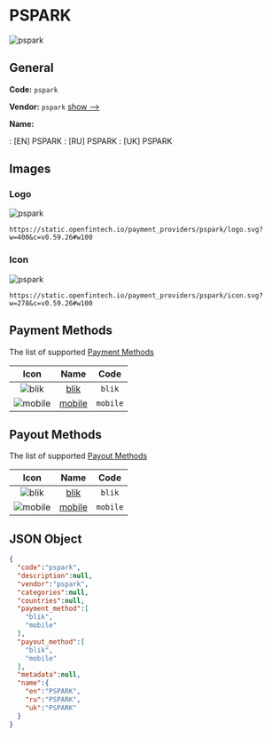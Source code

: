 
# PSPARK 
![pspark](https://static.openfintech.io/payment_providers/pspark/logo.svg?w=400&c=v0.59.26#w100)  

## General 
 
**Code:** `pspark` 
 
**Vendor:** `pspark` [show -->](/vendors/pspark/) 
 
**Name:** 
 
:	[EN] PSPARK 
:	[RU] PSPARK 
:	[UK] PSPARK 
 

## Images 

### Logo 
 
![pspark](https://static.openfintech.io/payment_providers/pspark/logo.svg?w=400&c=v0.59.26#w100)  

```
https://static.openfintech.io/payment_providers/pspark/logo.svg?w=400&c=v0.59.26#w100
```  

### Icon 
 
![pspark](https://static.openfintech.io/payment_providers/pspark/icon.svg?w=278&c=v0.59.26#w100)  

```
https://static.openfintech.io/payment_providers/pspark/icon.svg?w=278&c=v0.59.26#w100
```  

## Payment Methods 
 
The list of supported [Payment Methods](/payment-methods/) 

|Icon|Name|Code| 
|:---:|:---:|:---:| 
|![blik](https://static.openfintech.io/payment_methods/blik/icon.png?w=278&c=v0.59.26#w100) |[blik](/payment-methods/blik/)|`blik`| 
|![mobile](https://static.openfintech.io/payment_methods/mobile/icon.svg?w=278&c=v0.59.26#w100) |[mobile](/payment-methods/mobile/)|`mobile`| 
 

## Payout Methods 
 
The list of supported [Payout Methods](/payout-methods/) 

|Icon|Name|Code| 
|:---:|:---:|:---:| 
|![blik](https://static.openfintech.io/payout_methods/blik/icon.png?w=278&c=v0.59.26#w40) |[blik](payout-methodsblik/)|`blik`| 
|![mobile](https://static.openfintech.io/payout_methods/mobile/icon.svg?w=278&c=v0.59.26#w40) |[mobile](payout-methodsmobile/)|`mobile`| 
 

## JSON Object 

```json
{
  "code":"pspark",
  "description":null,
  "vendor":"pspark",
  "categories":null,
  "countries":null,
  "payment_method":[
    "blik",
    "mobile"
  ],
  "payout_method":[
    "blik",
    "mobile"
  ],
  "metadata":null,
  "name":{
    "en":"PSPARK",
    "ru":"PSPARK",
    "uk":"PSPARK"
  }
}
```  
